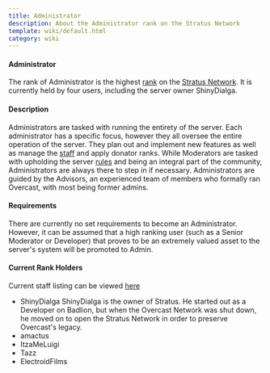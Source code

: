 ```yaml
---
title: Administrator
description: About the Administrator rank on the Stratus Network
template: wiki/default.html
category: wiki
---
```


#### Administrator

The rank of Administrator is the highest [rank](ranks) on the [Stratus Network](/stratus.network). It is currently held by four users, including the server owner ShinyDialga.

#### Description

Administrators are tasked with running the entirety of the server. Each administrator has a specific focus, however they all oversee the entire operation of the server. They plan out and implement new features as well as manage the [staff](/stratus.network/staff) and apply donator ranks. While Moderators are tasked with upholding the server [rules](/http://stratus.network/rules/en) and being an integral part of the community, Administrators are always there to step in if necessary. Administrators are guided by the Advisors, an experienced team of members who formally ran Overcast, with most being former admins.

#### Requirements

There are currently no set requirements to become an Administrator. However, it can be assumed that a high ranking user (such as a Senior Moderator or Developer) that proves to be an extremely valued asset to the server's system will be promoted to Admin. 

#### Current Rank Holders

Current staff listing can be viewed [here](/stratus.network/staff)
- ShinyDialga
ShinyDialga is the owner of Stratus. He started out as a Developer on Badlion, but when the Overcast Network was shut down, he moved on to open the Stratus Network in order to preserve Overcast's legacy.
- amactus
- ItzaMeLuigi
- Tazz
- ElectroidFilms

